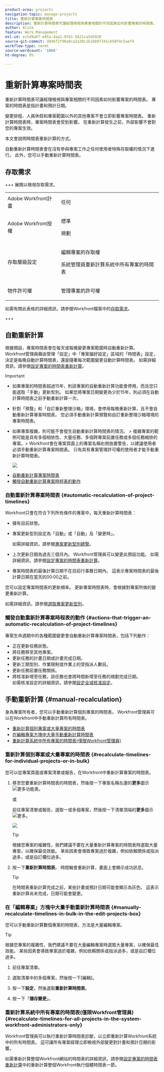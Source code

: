 ```yaml
---
product-area: projects
navigation-topic: manage-projects
title: 重新計算專案時間表
description: 重新計算時間表可讓經理檢視與專案相關的不同因素如何影響專案的時間表。 專案的時間表是指計畫和預計日期。
author: Alina
feature: Work Management
exl-id: ec5d9a07-e45a-4aa2-9f41-9421ca5d5920
source-git-commit: d846f2f90a8ca2a38c1b18897341cb50f4c5aef4
workflow-type: tm+mt
source-wordcount: '1060'
ht-degree: 0%

---
```


# 重新計算專案時間表

<!--Audited: 06/2025-->

重新計算時間表可讓經理檢視與專案相關的不同因素如何影響專案的時間表。 專案的時間表是指計畫和預計日期。

變更排程、人員休假和專案範圍以外的其他專案不會立即影響專案時間表。 重新計算時間表時，專案時間表會受到影響。 在重新計算發生之前，外部影響不會對您的專案生效。

本文會說明時間表重新計算的方式。

自動重新計算時間表會在沒有參與專案工作之任何使用者特殊存取權的情況下進行。 此外，您可以手動重新計算時間表。

## 存取需求

+++ 展開以檢視存取需求。

<table style="table-layout:auto"> 
 <col> 
 <col> 
 <tbody> 
  <tr> 
   <td role="rowheader">Adobe Workfront計畫</td> 
   <td> <p>任何</p> </td> 
  </tr> 
  <tr> 
   <td role="rowheader">Adobe Workfront授權</td> 
   <td> <p>標準 </p> 
    <p>規劃 </p>
   </td> 
  </tr> 
  <tr> 
   <td role="rowheader">存取層級設定</td> 
   <td> <p>編輯專案的存取權</p> <p>系統管理員重新計算系統中所有專案的時間表</p>  </td> 
  </tr> 
  <tr> 
   <td role="rowheader">物件許可權</td> 
   <td> <p>管理專案的許可權</p>  </td> 
  </tr> 
 </tbody> 
</table>

如需有關此表格的詳細資訊，請參閱Workfront檔案中的[存取需求](/help/quicksilver/administration-and-setup/add-users/access-levels-and-object-permissions/access-level-requirements-in-documentation.md)。

+++

## 自動重新計算

根據預設，專案時間表會在每天或每晚變更專案範圍時自動重新計算。 Workfront管理員藉由管理「設定」中「專案偏好設定」區域的「時間表」設定，決定是每晚自動計算時間表，還是隨著每次範圍變更自動計算時間表。 如需詳細資訊，請參閱[設定專案的時間表重新計算](../../../administration-and-setup/set-up-workfront/configure-system-defaults/configure-timeline-recalculations-projects.md)。

>[!IMPORTANT]
>
>* 如果專案的時間表超過15年，則該專案的自動重新計算功能會停用，而且您只能選取「手動」更新型別。 如果您將專案日期變更為少於15年，則必須在自動計算時間表之前手動重新計算一次。
>* 針對「預覽」和「自訂重新整理沙箱」環境，會停用每晚重新計算，且不會自動重新計算專案時間表。 您必須手動重新計算預覽和自訂重新整理沙箱環境的專案時間表。
>* 如果專案複雜，則可能不會發生自動重新計算時間表的情況。
>  &#x200B;> 複雜專案的範例可能是具有多個相依性、大量任務、多個跨專案前置任務或多個任務縮排的專案。
>  &#x200B;> Workfront會在專案頁面上的專案名稱右側放置警告，以建議使用者必須手動重新計算專案時間表。 只有具有專案管理許可權的使用者才能手動重新計算時間表。
>
>   ![](assets/project-warning-to-manually-recalculate-timeline.png)
>

* [自動重新計算專案時間表](#automatic-recalculation-of-project-timelines)
* [觸發自動重新計算專案時程表的動作](#actions-that-trigger-an-automatic-recalculation-of-project-timelines)



### 自動重新計算專案時間表 {#automatic-recalculation-of-project-timelines}

Workfront只會在符合下列所有條件的專案中，每天重新計算時間表：

* 擁有目前狀態。
* 專案更新型別設定為「自動」或「自動」及「變更時」。

  如需詳細資訊，請參閱[專案更新型別總覽](../../../manage-work/projects/planning-a-project/project-update-type-overview.md)。

* 上次更新日期為過去三個月內。 Workfront管理員可以變更此預設功能。 如需詳細資訊，請參閱[設定專案的時間表重新計算](../../../administration-and-setup/set-up-workfront/configure-system-defaults/configure-timeline-recalculations-projects.md)。

* 專案時間表的最後計算日期不在目前行事曆日期內。 這表示專案時間表的最後計算日期在當天的00:00之前。

您可以設定專案時間表的更新頻率。 更新專案時間表時，會根據對專案所做的變更重新計算。

<!--
<MadCap:conditionalText data-mc-conditions="QuicksilverOrClassic.Draft mode">
or changes made to another project that the timeline is dependent on
</MadCap:conditionalText>
-->


<!--
<p data-mc-conditions="QuicksilverOrClassic.Draft mode">(NOTE: above, the last part is drafted because of this: I don't think this is right because we told people that in the case of cross-project predecessors, the timeline must be calculated manually for the successor to see the updates in the predecessor's project. Drafting for now.)</p>
-->

如需詳細資訊，請參閱[選取專案更新型別](../../../manage-work/projects/manage-projects/select-project-update-type.md)。

<!--
<div data-mc-conditions="QuicksilverOrClassic.Draft mode">
<p>(NOTE:&nbsp;content moved to the article linked above)</p>
<p>You can configure how the timeline for your project is updated:</p>
<ol>
<li value="1">Go to the project for which you want to configure how the timeline is updated.</li>
<li value="2"> <p>  Click the <strong>More</strong> icon <img src="assets/more-icon.png"> to the right of the project name, then click&nbsp; <strong>Edit</strong>. </p> <p>The <strong>Edit Project</strong> dialog box is displayed.</p> </li>
<li value="3"> <p>Click<strong>Settings.</strong><br><img src="assets/screen-shot-2013-09-18-at-10.36.16-am-350x347.png" alt="" style="width: 350;height: 347;"></p> </li>
<li value="4">In the <strong>Update Type</strong> drop-down list, select from the following options:<br><strong>- Automatic and On Change:</strong> (Default setting) The project timeline is updated each time a change occurs in the project or in another project that the timeline is dependent on. The project timeline is also updated each night. <br>This is the recommended setting for this field because it ensures that the project timeline is always up to date.<br>When you update a task or the project and trigger a timeline recalculation, all available dates are immediately displayed, allowing you to continue working. On projects with more than 100 tasks, dates that require longer calculations are dimmed.
<div>
<p><img src="assets/dates-dimmed-when-insline-editing-350x146.png" style="width: 350;height: 146;"></p>
</div><br>This indicates that the recalculation is not yet finished, and the dates are subject to change. <br><strong>- Change Only:</strong> The project timeline is updated each time a change occurs in the project or in another project that the timeline is dependent on; scheduled updates do not occur.<br>You might want to select this option if changes rarely occur in the project or in other projects that the timeline is dependent on.<br><strong>- Automatic Only:</strong> The project timeline is updated each night; it is not updated immediately after changes are made.<br>You might want to select this option if many changes occur each day in the project or in other projects that the timeline is dependent on.<br><note type="note">
A project does not automatically recalculate each night if it is in Planning status. It only recalculates on change.
</note><br><strong>- Manual Only:</strong> The project timeline is updated only when you select the option to Recalculate Timelines, as described in <a href="#manual-recalculation" class="MCXref xref">Manual recalculation</a>.<br>You might want to select this option if you are making many changes to the project at one time, and you want the timeline recalculation to occur after all of the changes have been made (rather than after each individual change).<br>For more information about the project Update Type, see <a href="../../../manage-work/projects/manage-projects/select-project-update-type.md" class="MCXref xref">Select the project Update Type </a><note type="note">
If the timeline of a project is longer than 15 years, the automatic recalculation is disabled. If you change the dates on the project to less than 15 years, you must manually recalculate your timeline one time before it is calculated automatically.
</note></li>
<li value="5">Click <strong>Save Changes.</strong></li>
</ol>
</div>
-->

### 觸發自動重新計算專案時程表的動作 {#actions-that-trigger-an-automatic-recalculation-of-project-timelines}

專案生命週期中的各種範圍變更會自動重新計算專案時間表，包括下列動作：

* 正在更新任務狀態。
* 將任務移至其他專案。
* 更新任務的計畫日期或計畫完成日期。
* 更新工期型別、作業限制或作業上的受指派人數目。
* 更新任務前置任務關係。
* 將核准新增至任務，該任務也會將時間新增至任務的規劃完成日期。\
  如需核准設定的詳細資訊，請參閱[設定全域核准設定](../../../administration-and-setup/customize-workfront/configure-approval-milestone-processes/establish-approval-settings.md)。

## 手動重新計算 {#manual-recalculation}

身為專案所有者，您可以手動重新計算個別專案的時間表。 Workfront管理員可以在Workfront中手動重新計算所有時間表。

* [重新計算個別專案或大量專案的時間表](#recalculate-timelines-for-individual-projects-or-in-bulk)
* [在編輯專案方塊中大量手動重新計算時間表](#manually-recalculate-timelines-in-bulk-in-the-edit-projects-box)
* [重新計算系統中所有專案的時間表(僅限Workfront管理員)](#recalculate-timelines-for-all-projects-in-the-system-workfront-administrators-only)

### 重新計算個別專案或大量專案的時間表 {#recalculate-timelines-for-individual-projects-or-in-bulk}

您可以從專案頁面或專案清單或報告，在Workfront中重新計算專案的時間表。

1. 移至您要重新計算時間表的時間表，然後按一下專案名稱左邊的&#x200B;**更多**&#x200B;圖示![更多功能表](assets/qs-more-menu.png)。

   或

   前往專案清單或報告，選取一或多個專案，然後按一下清單頂端的&#x200B;**更多**&#x200B;圖示![更多](assets/qs-more-menu.png)。

   ![](assets/recalculate-expressions-timeline-finances-drop-down-in-project-list-nwe.png)

   >[!TIP]
   >
   >根據您專案的複雜性，我們建議不要在大量重新計算專案的時間表時選取大量專案，以確保最佳效能。 某些因素會導致專案過於複雜，例如依賴關係或指派過多，或是自訂欄位過多。

1. 按一下&#x200B;**重新計算時間表**。 時間軸會重新計算，畫面上會顯示成功訊息。

   >[!TIP]
   >
   >在時間表重新計算完成之前，某些計畫或預計日期可能會顯示為灰色。 這表示重新計算尚未完成，日期可能會變更。

### 在「編輯專案」方塊中大量手動重新計算時間表 {#manually-recalculate-timelines-in-bulk-in-the-edit-projects-box}

您可以手動重新計算數個專案的時間表，方法是大量編輯專案。

>[!TIP]
>
>根據您專案的複雜性，我們建議不要在大量編輯專案時選取大量專案，以確保最佳效能。 某些因素會導致專案過於複雜，例如依賴關係或指派過多，或是自訂欄位過多。

1. 前往專案清單。
1. 選取清單中的多個專案，然後按一下[編輯]。**&#x200B;**
1. 按一下&#x200B;**設定**，然後選取&#x200B;**重新計算時間表**。

1. 按一下「**儲存變更**」。

### 重新計算系統中所有專案的時間表(僅限Workfront管理員) {#recalculate-timelines-for-all-projects-in-the-system-workfront-administrators-only}

Workfront管理員可以執行重新計算時間表診斷，以立即重新計算Workfront系統中的所有時間表。 這可讓所有專案經理立即檢視外部變更對計畫和預計日期的影響。

如需重新計算整個Workfront網站的時間表的詳細資訊，請參閱[設定專案的時間表重新計算](../../../administration-and-setup/set-up-workfront/configure-system-defaults/configure-timeline-recalculations-projects.md)中的重新計算整個Workfront執行個體時間表一節。

<!--
<div data-mc-conditions="QuicksilverOrClassic.Draft mode">
<h2>Project Update Types</h2>
<p data-mc-conditions="QuicksilverOrClassic.Draft mode">(NOTE: drafted and moved to thisa rticle: /Content/Manage work/Projects/Planning a Project/project-update-type-overview.htm)</p>
<p>For information about how to update the project's Update Type, see <a href="../../../manage-work/projects/manage-projects/select-project-update-type.md" class="MCXref xref">Select the project Update Type </a>. </p> <note type="important">
If the timeline of a project is longer than 15 years, Workfront does not calculate the timeline automatically or on change. The Update Type of a project longer than 15 years is always Manual.
</note>
<p>You can select how each project calculates its timeline by choosing between the following Update Types:</p> <note type="important">
If the timeline of a project is longer than 15 years, Workfront does not calculate the timeline automatically or on change. The Update Type of a project longer than 15 years is always Manual.
</note>
<ul>
<li> <p><strong>Automatic and On Change:</strong>&nbsp;This is the default setting. The project timeline is updated each time a change occurs&nbsp;in the project or in another project that the timeline is dependent on. The project timeline is also updated each night.&nbsp; <br>This is the recommended setting as it ensures that the project timeline is always up to date.</p> <p>When you update a task or the project and trigger a timeline recalculation, all available dates are immediately displayed, allowing you to continue working. On projects with more than 100 tasks, dates that require longer calculations are dimmed. </p> <p> <img src="assets/dates-dimmed-when-insline-editing-350x146.png" style="width: 350;height: 146;"> </p> <p>This indicates that the recalculation is not yet finished, and the dates are subject to change. </p> </li>
<li><strong>Change Only:</strong>&nbsp;The project timeline is updated each time a change occurs in the project or in another project that the timeline is dependent on; scheduled updates do not occur. <br>You might want to select this option if you are concerned about system performance and if&nbsp;changes rarely occur in the project or in other projects that the timeline is dependent on.</li>
<li> <p><strong>Automatic Only:</strong>&nbsp;The project timeline is updated each night; it is not updated immediately after changes are made.<br>You might want to select this option if you are concerned about system performance and if many changes occur each day in the project or in other projects that the timeline is dependent on.</p> <note type="note">
A project does not automatically recalculate each night if it is in Planning status. It only recalculates on change.
</note> </li>
<li><strong>Manual Only:</strong>&nbsp;The project timeline is updated only&nbsp;when you select the option to <strong>Recalculate Timelines</strong>, as described in the section "Manual Recalculation" in&nbsp;the article <a href="#" class="MCXref xref selected">Recalculate project timelines</a>.<br>You might want to select this option if you are making many changes to the project at one time, and you want the timeline recalculation to occur after all of the changes have been made (rather than after each individual change).</li>
</ul>
</div>
-->

